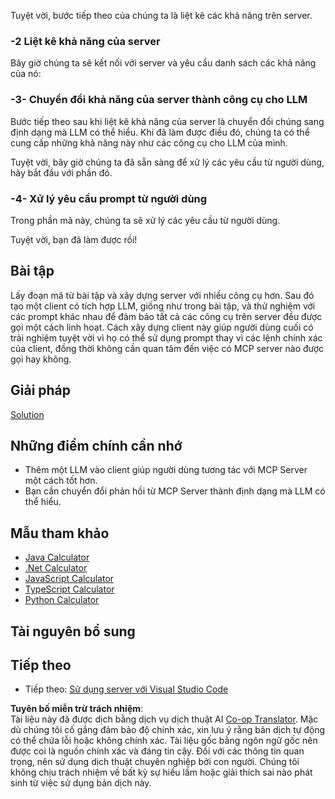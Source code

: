 <!--
CO_OP_TRANSLATOR_METADATA:
{
  "original_hash": "bc3ae5af5973160abba9976cb5a4704c",
  "translation_date": "2025-06-13T11:33:59+00:00",
  "source_file": "03-GettingStarted/03-llm-client/README.md",
  "language_code": "vi"
}
-->
Tuyệt vời, bước tiếp theo của chúng ta là liệt kê các khả năng trên server.

### -2 Liệt kê khả năng của server

Bây giờ chúng ta sẽ kết nối với server và yêu cầu danh sách các khả năng của nó:

### -3- Chuyển đổi khả năng của server thành công cụ cho LLM

Bước tiếp theo sau khi liệt kê khả năng của server là chuyển đổi chúng sang định dạng mà LLM có thể hiểu. Khi đã làm được điều đó, chúng ta có thể cung cấp những khả năng này như các công cụ cho LLM của mình.

Tuyệt vời, bây giờ chúng ta đã sẵn sàng để xử lý các yêu cầu từ người dùng, hãy bắt đầu với phần đó.

### -4- Xử lý yêu cầu prompt từ người dùng

Trong phần mã này, chúng ta sẽ xử lý các yêu cầu từ người dùng.

Tuyệt vời, bạn đã làm được rồi!

## Bài tập

Lấy đoạn mã từ bài tập và xây dựng server với nhiều công cụ hơn. Sau đó tạo một client có tích hợp LLM, giống như trong bài tập, và thử nghiệm với các prompt khác nhau để đảm bảo tất cả các công cụ trên server đều được gọi một cách linh hoạt. Cách xây dựng client này giúp người dùng cuối có trải nghiệm tuyệt vời vì họ có thể sử dụng prompt thay vì các lệnh chính xác của client, đồng thời không cần quan tâm đến việc có MCP server nào được gọi hay không.

## Giải pháp

[Solution](/03-GettingStarted/03-llm-client/solution/README.md)

## Những điểm chính cần nhớ

- Thêm một LLM vào client giúp người dùng tương tác với MCP Server một cách tốt hơn.
- Bạn cần chuyển đổi phản hồi từ MCP Server thành định dạng mà LLM có thể hiểu.

## Mẫu tham khảo

- [Java Calculator](../samples/java/calculator/README.md)
- [.Net Calculator](../../../../03-GettingStarted/samples/csharp)
- [JavaScript Calculator](../samples/javascript/README.md)
- [TypeScript Calculator](../samples/typescript/README.md)
- [Python Calculator](../../../../03-GettingStarted/samples/python)

## Tài nguyên bổ sung

## Tiếp theo

- Tiếp theo: [Sử dụng server với Visual Studio Code](/03-GettingStarted/04-vscode/README.md)

**Tuyên bố miễn trừ trách nhiệm**:  
Tài liệu này đã được dịch bằng dịch vụ dịch thuật AI [Co-op Translator](https://github.com/Azure/co-op-translator). Mặc dù chúng tôi cố gắng đảm bảo độ chính xác, xin lưu ý rằng bản dịch tự động có thể chứa lỗi hoặc không chính xác. Tài liệu gốc bằng ngôn ngữ gốc nên được coi là nguồn chính xác và đáng tin cậy. Đối với các thông tin quan trọng, nên sử dụng dịch thuật chuyên nghiệp bởi con người. Chúng tôi không chịu trách nhiệm về bất kỳ sự hiểu lầm hoặc giải thích sai nào phát sinh từ việc sử dụng bản dịch này.